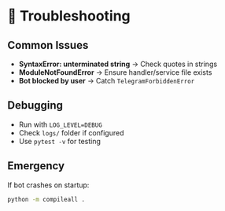 # 🐞 Troubleshooting

## Common Issues
- **SyntaxError: unterminated string** → Check quotes in strings
- **ModuleNotFoundError** → Ensure handler/service file exists
- **Bot blocked by user** → Catch `TelegramForbiddenError`

## Debugging
- Run with `LOG_LEVEL=DEBUG`
- Check `logs/` folder if configured
- Use `pytest -v` for testing

## Emergency
If bot crashes on startup:
```bash
python -m compileall .
